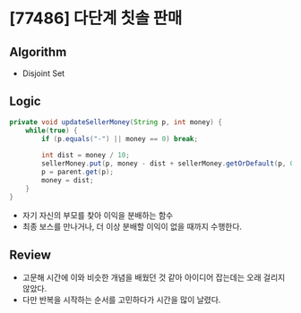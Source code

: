 # [77486] 다단계 칫솔 판매

## Algorithm
- Disjoint Set

## Logic

```java
private void updateSellerMoney(String p, int money) {
    while(true) {
        if (p.equals("-") || money == 0) break;
        
        int dist = money / 10;
        sellerMoney.put(p, money - dist + sellerMoney.getOrDefault(p, 0));     
        p = parent.get(p);
        money = dist;
    }
}
```

- 자기 자신의 부모를 찾아 이익을 분배하는 함수
- 최종 보스를 만나거나, 더 이상 분배할 이익이 없을 때까지 수행한다.

## Review
- 고문해 시간에 이와 비슷한 개념을 배웠던 것 같아 아이디어 잡는데는 오래 걸리지 않았다.
- 다만 반복을 시작하는 순서를 고민하다가 시간을 많이 날렸다.